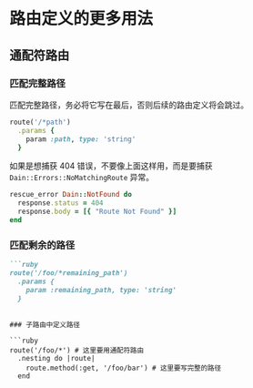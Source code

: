 # 路由定义的更多用法

## 通配符路由

### 匹配完整路径

匹配完整路径，务必将它写在最后，否则后续的路由定义将会跳过。

```ruby
route('/*path')
  .params {
    param :path, type: 'string'
  }
```

如果是想捕获 404 错误，不要像上面这样用，而是要捕获 `Dain::Errors::NoMatchingRoute` 异常。

```ruby
rescue_error Dain::NotFound do
  response.status = 404
  response.body = [{ "Route Not Found" }]
end
```

### 匹配剩余的路径

```ruby
```ruby
route('/foo/*remaining_path')
  .params {
    param :remaining_path, type: 'string'
  }
```
```

### 子路由中定义路径

```ruby
route('/foo/*') # 这里要用通配符路由
  .nesting do |route|
    route.method(:get, '/foo/bar') # 这里要写完整的路径
  end
```
